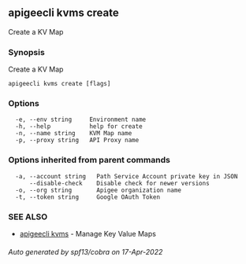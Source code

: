 ## apigeecli kvms create

Create a KV Map

### Synopsis

Create a KV Map

```
apigeecli kvms create [flags]
```

### Options

```
  -e, --env string     Environment name
  -h, --help           help for create
  -n, --name string    KVM Map name
  -p, --proxy string   API Proxy name
```

### Options inherited from parent commands

```
  -a, --account string   Path Service Account private key in JSON
      --disable-check    Disable check for newer versions
  -o, --org string       Apigee organization name
  -t, --token string     Google OAuth Token
```

### SEE ALSO

* [apigeecli kvms](apigeecli_kvms.md)	 - Manage Key Value Maps

###### Auto generated by spf13/cobra on 17-Apr-2022
